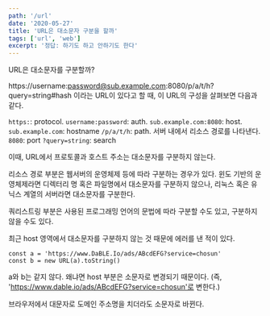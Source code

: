```yaml
---
path: '/url'
date: '2020-05-27'
title: 'URL은 대소문자 구분을 할까'
tags: ['url', 'web']
excerpt: '정답: 하기도 하고 안하기도 한다'
---
```


URL은 대소문자를 구분할까?

https://username:password@sub.example.com:8080/p/a/t/h?query=string#hash
이라는 URL이 있다고 할 때, 이 URL의 구성을 살펴보면 다음과 같다.

`https:`: protocol.
`username:password`: auth.
`sub.example.com:8080`: host. 
`sub.example.com`: hostname
`/p/a/t/h`: path. 서버 내에서 리소스 경로를 나타낸다.
`8080`: port
`?query=string`: search

이때, URL에서 프로토콜과 호스트 주소는 대소문자를 구분하지 않는다. 

리소스 경로 부분은 웹서버의 운영체제 등에 따라 구분하는 경우가 있다. 윈도 기반의 운영체제라면 디렉터리 명 혹은 파일명에서 대소문자를 구분하지 않으나, 리눅스 혹은 유닉스 계열의 서버라면 대소문자를 구분한다. 

쿼리스트링 부분은 사용된 프로그래밍 언어의 문법에 따라 구분할 수도 있고, 구분하지 않을 수도 있다.

최근 host 영역에서 대소문자를 구분하지 않는 것 때문에 에러를 낸 적이 있다.

```
const a = 'https://www.DaBLE.Io/ads/ABcdEFG?service=chosun'
const b = new URL(a).toString()
```

a와 b는 같지 않다. 왜냐면 host 부분은 소문자로 변경되기 때문이다. (즉, 'https://www.dable.io/ads/ABcdEFG?service=chosun'로 변한다.)

브라우저에서 대문자로 도메인 주소명을 치더라도 소문자로 바뀐다.